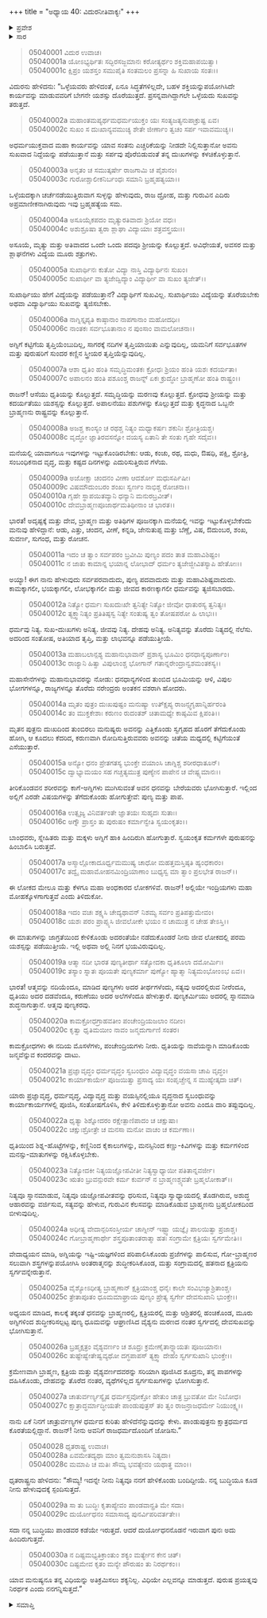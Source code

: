 +++
title = "ಅಧ್ಯಾಯ 40: ವಿದುರನೀತಿವಾಕ್ಯಃ"
+++

<details><summary>ಪ್ರವೇಶ</summary>


।।   ಓಂ ಓಂ ನಮೋ ನಾರಾಯಣಾಯ।।   ಶ್ರೀ ವೇದವ್ಯಾಸಾಯ ನಮಃ ।।

ಶ್ರೀ ಕೃಷ್ಣದ್ವೈಪಾಯನ ವೇದವ್ಯಾಸ ವಿರಚಿತ  

**ಶ್ರೀ ಮಹಾಭಾರತ**

**ಉದ್ಯೋಗ ಪರ್ವ**

**ಪ್ರಜಾಗರ ಪರ್ವ**

**ಅಧ್ಯಾಯ 40**

</details>


<details><summary>ಸಾರ</summary>

ವಿದುರನು ಧೃತರಾಷ್ಟ್ರನಿಗೆ ತನ್ನ ನೀತಿವಾಕ್ಯಗಳನ್ನು ಮುಂದುವರೆಸಿದುದು (1-30).

</details>

> 05040001 ವಿದುರ ಉವಾಚ।   
05040001a ಯೋಽಭ್ಯರ್ಥಿತಃ ಸದ್ಭಿರಸಜ್ಜಮಾನಃ
	ಕರೋತ್ಯರ್ಥಂ ಶಕ್ತಿಮಹಾಪಯಿತ್ವಾ।  
> 05040001c ಕ್ಷಿಪ್ರಂ ಯಶಸ್ತಂ ಸಮುಪೈತಿ ಸಂತಮಲಂ
	ಪ್ರಸನ್ನಾ ಹಿ ಸುಖಾಯ ಸಂತಃ।।  

ವಿದುರನು ಹೇಳಿದನು: “ಒಳ್ಳೆಯವರು ಹೇಳಿದಂತೆ, ಏನೂ ಸಿದ್ಧತೆಗಳಿಲ್ಲದೇ, ಬಹಳ ಶಕ್ತಿಯನ್ನುಪಯೋಗಿಸಿದೇ ಕಾರ್ಯವನ್ನು ಮಾಡುವವರಿಗೆ ಬೇಗನೇ ಯಶಸ್ಸು ದೊರೆಯುತ್ತದೆ. ಪ್ರಸನ್ನವಾಗಿದ್ದಾಗಲೇ ಒಳ್ಳೆಯದು ಸುಖವನ್ನು ತರುತ್ತದೆ.

> 05040002a ಮಹಾಂತಮಪ್ಯರ್ಥಮಧರ್ಮಯುಕ್ತಂ
	ಯಃ ಸಂತ್ಯಜತ್ಯನುಪಾಕ್ರುಷ್ಟ ಏವ।  
> 05040002c ಸುಖಂ ಸ ದುಃಖಾನ್ಯವಮುಚ್ಯ ಶೇತೇ
	ಜೀರ್ಣಾಂ ತ್ವಚಂ ಸರ್ಪ ಇವಾವಮುಚ್ಯ।।  

ಅಧರ್ಮಯುಕ್ತವಾದ ಮಹಾ ಕಾರ್ಯವನ್ನು ಯಾವ ಸಂತನು ಎಚ್ಚರಿಕೆಯನ್ನು ನೀಡದೇ ನಿಲ್ಲಿಸುತ್ತಾನೋ ಅವನು ಸುಖವಾದ ನಿದ್ದೆಯನ್ನು ಪಡೆಯುತ್ತಾನೆ ಮತ್ತು ಸರ್ಪವು ಪೊರೆಬಿಡುವಂತೆ ತನ್ನ ದುಃಖಗಳನ್ನು ಕಳಚಿಕೊಳ್ಳುತ್ತಾನೆ.

> 05040003a ಅನೃತಂ ಚ ಸಮುತ್ಕರ್ಷೇ ರಾಜಗಾಮಿ ಚ ಪೈಶುನಂ।   
05040003c ಗುರೋಶ್ಚಾಲೀಕನಿರ್ಬಂಧಃ ಸಮಾನಿ ಬ್ರಹ್ಮಹತ್ಯಯಾ।।

ಒಳ್ಳೆಯದಕ್ಕಾಗಿ ಚರ್ಚೆನಡೆಯುತ್ತಿರುವಾಗ ಸುಳ್ಳನ್ನು ಹೇಳುವುದು, ರಾಜ ದ್ರೋಹ, ಮತ್ತು ಗುರುವಿನ ಎದಿರು ಅಪ್ರಮಾಣೀಕನಾಗಿರುವುದು ಇವು ಬ್ರಹ್ಮಹತ್ಯೆಯ ಸಮ.

> 05040004a ಅಸೂಯೈಕಪದಂ ಮೃತ್ಯುರತಿವಾದಃ ಶ್ರಿಯೋ ವಧಃ।  
05040004c ಅಶುಶ್ರೂಷಾ ತ್ವರಾ ಶ್ಲಾಘಾ ವಿದ್ಯಾಯಾಃ ಶತ್ರವಸ್ತ್ರಯಃ।।

ಅಸೂಯೆ, ಮೃತ್ಯು ಮತ್ತು ಅತಿವಾದದ ಒಂದೇ ಒಂದು ಪದವೂ ಶ್ರೀಯನ್ನು ಕೊಲ್ಲುತ್ತದೆ. ಅವಿಧೇಯತೆ, ಅವಸರ ಮತ್ತು ಶ್ಲಾಘನೆಗಳು ವಿದ್ಯೆಯ ಮೂರು ಶತ್ರುಗಳು.

> 05040005a ಸುಖಾರ್ಥಿನಃ ಕುತೋ ವಿದ್ಯಾ ನಾಸ್ತಿ ವಿದ್ಯಾರ್ಥಿನಃ ಸುಖಂ।  
05040005c ಸುಖಾರ್ಥೀ ವಾ ತ್ಯಜೇದ್ವಿದ್ಯಾಂ ವಿದ್ಯಾರ್ಥೀ ವಾ ಸುಖಂ ತ್ಯಜೇತ್।।

ಸುಖಾರ್ಥಿಯು ಹೇಗೆ ವಿದ್ಯೆಯನ್ನು ಪಡೆಯುತ್ತಾನೆ? ವಿದ್ಯಾರ್ಥಿಗೆ ಸುಖವಿಲ್ಲ. ಸುಖಾರ್ಥಿಯು ವಿದ್ಯೆಯನ್ನು ತೊರೆಯಬೇಕು ಅಥವಾ ವಿದ್ಯಾರ್ಥಿಯು ಸುಖವನ್ನು ತ್ಯಜಿಸಬೇಕು.

> 05040006a ನಾಗ್ನಿಸ್ತೃಪ್ಯತಿ ಕಾಷ್ಠಾನಾಂ ನಾಪಗಾನಾಂ ಮಹೋದಧಿಃ।   
05040006c ನಾಂತಕಃ ಸರ್ವಭೂತಾನಾಂ ನ ಪುಂಸಾಂ ವಾಮಲೋಚನಾ।।

ಅಗ್ನಿಗೆ ಕಟ್ಟಿಗೆಯ ತೃಪ್ತಿಯೆಂಬುದಿಲ್ಲ, ಸಾಗರಕ್ಕೆ ನದಿಗಳ ತೃಪ್ತಿಯಾಯಿತು ಎನ್ನುವುದಿಲ್ಲ, ಯಮನಿಗೆ ಸರ್ವಭೂತಗಳ ಮತ್ತು ಪುರುಷರಿಗೆ ಸುಂದರ ಕಣ್ಣಿನ ಸ್ತ್ರೀಯರ ತೃಪ್ತಿಯೆನ್ನುವುದಿಲ್ಲ.

> 05040007a ಆಶಾ ಧೃತಿಂ ಹಂತಿ ಸಮೃದ್ಧಿಮಂತಕಃ
	ಕ್ರೋಧಃ ಶ್ರಿಯಂ ಹಂತಿ ಯಶಃ ಕದರ್ಯತಾ।  
> 05040007c ಅಪಾಲನಂ ಹಂತಿ ಪಶೂಂಶ್ಚ ರಾಜನ್ನ್
	ಏಕಃ ಕ್ರುದ್ಧೋ ಬ್ರಾಹ್ಮಣೋ ಹಂತಿ ರಾಷ್ಟ್ರಂ।।  

ರಾಜನ್! ಆಸೆಯು ಧೃತಿಯನ್ನು ಕೊಲ್ಲುತ್ತದೆ. ಸಮೃದ್ಧಿಯನ್ನು ಮರಣವು ಕೊಲ್ಲುತ್ತದೆ. ಕ್ರೋಧವು ಶ್ರೀಯನ್ನು ಮತ್ತು ಕದರ್ಯತೆಯು ಯಶಸ್ಸನ್ನು ಕೊಲ್ಲುತ್ತದೆ. ಅಪಾಲನೆಯು ಪಶುಗಳನ್ನು ಕೊಲ್ಲುತ್ತದೆ ಮತ್ತು ಕೃದ್ಧನಾದ ಒಬ್ಬನೇ ಬ್ರಾಹ್ಮಣನು ರಾಷ್ಟ್ರವನ್ನು ಕೊಲ್ಲುತ್ತಾನೆ.

> 05040008a ಅಜಶ್ಚ ಕಾಂಸ್ಯಂ ಚ ರಥಶ್ಚ ನಿತ್ಯಂ
	ಮಧ್ವಾಕರ್ಷಃ ಶಕುನಿಃ ಶ್ರೋತ್ರಿಯಶ್ಚ।  
> 05040008c ವೃದ್ಧೋ ಜ್ಞಾತಿರವಸನ್ನೋ ವಯಸ್ಯ
	ಏತಾನಿ ತೇ ಸಂತು ಗೃಹೇ ಸದೈವ।।  

ಮನೆಯಲ್ಲಿ ಯಾವಾಗಲೂ ಇವುಗಳನ್ನು ಇಟ್ಟುಕೊಂಡಿರಬೇಕು: ಆಡು, ಕಂಚು, ರಥ, ಮಧು, ಔಷಧಿ, ಪಕ್ಷಿ, ಶ್ರೋತ್ರಿ, ಸಂಬಂಧಿಕನಾದ ವೃದ್ಧ, ಮತ್ತು ಕಷ್ಟದ ದಿನಗಳನ್ನು ಎದುರಿಸುತ್ತಿರುವ ಗೆಳೆಯ.

> 05040009a ಅಜೋಕ್ಷಾ ಚಂದನಂ ವೀಣಾ ಆದರ್ಶೋ ಮಧುಸರ್ಪಿಷೀ।  
05040009c ವಿಷಮೌದುಂಬರಂ ಶಂಖಃ ಸ್ವರ್ಣಂ ನಾಭಿಶ್ಚ ರೋಚನಾ।।  
05040010a ಗೃಹೇ ಸ್ಥಾಪಯಿತವ್ಯಾನಿ ಧನ್ಯಾನಿ ಮನುರಬ್ರವೀತ್।  
05040010c ದೇವಬ್ರಾಹ್ಮಣಪೂಜಾರ್ಥಮತಿಥೀನಾಂ ಚ ಭಾರತ।।

ಭಾರತ! ಅದೃಷ್ಟಕ್ಕೆ ಮತ್ತು ದೇವ, ಬ್ರಾಹ್ಮಣ ಮತ್ತು ಅತಿಥಿಗಳ ಪೂಜನಕ್ಕಾಗಿ ಮನೆಯಲ್ಲಿ ಇವನ್ನು ಇಟ್ಟುಕೊಳ್ಳಬೇಕೆಂದು ಮನುವು ಹೇಳಿದ್ದಾನೆ: ಆಡು, ಎತ್ತು, ಚಂದನ, ವೀಣೆ, ಕನ್ನಡಿ, ಜೇನುತುಪ್ಪ ಮತ್ತು ಬೆಣ್ಣೆ, ವಿಷ, ಔದುಂಬರ, ಶಂಖ, ಸುವರ್ಣ, ಸುಗಂಧ, ಮತ್ತು ರೋಚನ.

> 05040011a ಇದಂ ಚ ತ್ವಾಂ ಸರ್ವಪರಂ ಬ್ರವೀಮಿ
	ಪುಣ್ಯಂ ಪದಂ ತಾತ ಮಹಾವಿಶಿಷ್ಟಂ।   
> 05040011c ನ ಜಾತು ಕಾಮಾನ್ನ ಭಯಾನ್ನ ಲೋಭಾದ್
	ಧರ್ಮಂ ತ್ಯಜೇಜ್ಜೀವಿತಸ್ಯಾಪಿ ಹೇತೋಃ।।   

ಅಯ್ಯಾ! ಈಗ ನಾನು ಹೇಳುವುದು ಸರ್ವಪರವಾದುದು, ಪುಣ್ಯ ಪದವಾದುದು ಮತ್ತು ಮಹಾವಿಶಿಷ್ಟವಾದುದು. ಕಾಮಕ್ಕಾಗಲೀ, ಭಯಕ್ಕಾಗಲೀ, ಲೋಭಕ್ಕಾಗಲೀ ಮತ್ತು ಜೀವದ ಕಾರಣಕ್ಕಾಗಲೀ ಧರ್ಮವನ್ನು ತ್ಯಜಿಸಬಾರದು.

> 05040012a ನಿತ್ಯೋ ಧರ್ಮಃ ಸುಖದುಃಖೇ ತ್ವನಿತ್ಯೇ
	ನಿತ್ಯೋ ಜೀವೋ ಧಾತುರಸ್ಯ ತ್ವನಿತ್ಯಃ।   
> 05040012c ತ್ಯಕ್ತ್ವಾನಿತ್ಯಂ ಪ್ರತಿತಿಷ್ಠಸ್ವ ನಿತ್ಯೇ
	ಸಂತುಷ್ಯ ತ್ವಂ ತೋಷಪರೋ ಹಿ ಲಾಭಃ।।  

ಧರ್ಮವು ನಿತ್ಯ. ಸುಖ-ದುಃಖಗಳು ಅನಿತ್ಯ. ಜೀವವು ನಿತ್ಯ. ದೇಹವು ಅನಿತ್ಯ. ಅನಿತ್ಯವನ್ನು ತೊರೆದು ನಿತ್ಯದಲ್ಲಿ ನೆಲೆಸು. ಅದರಿಂದ ಸಂತೋಷ, ಅತಿಯಾದ ತೃಪ್ತಿ, ಮತ್ತು ಲಾಭವನ್ನೂ ಪಡೆಯುತ್ತೀಯೆ.

> 05040013a ಮಹಾಬಲಾನ್ಪಶ್ಯ ಮಹಾನುಭಾವಾನ್
	ಪ್ರಶಾಸ್ಯ ಭೂಮಿಂ ಧನಧಾನ್ಯಪೂರ್ಣಾಂ।  
> 05040013c ರಾಜ್ಯಾನಿ ಹಿತ್ವಾ ವಿಪುಲಾಂಶ್ಚ ಭೋಗಾನ್
	ಗತಾನ್ನರೇಂದ್ರಾನ್ವಶಮಂತಕಸ್ಯ।।  

ಮಹಾಸೇನೆಗಳನ್ನು ಮಹಾನುಭಾವರನ್ನು ನೋಡು: ಧನಧಾನ್ಯಗಳಿಂದ ತುಂಬಿದ ಭೂಮಿಯನ್ನು ಆಳಿ, ವಿಪುಲ ಭೋಗಗಳನ್ನೂ, ರಾಜ್ಯಗಳನ್ನೂ ತೊರೆದು ನರೇಂದ್ರರು ಅಂತಕನ ವಶರಾಗಿ ಹೋದರು.

> 05040014a ಮೃತಂ ಪುತ್ರಂ ದುಃಖಪುಷ್ಟಂ ಮನುಷ್ಯಾ
	ಉತ್ಕ್ಷಿಪ್ಯ ರಾಜನ್ಸ್ವಗೃಹಾನ್ನಿರ್ಹರಂತಿ
> 05040014c ತಂ ಮುಕ್ತಕೇಶಾಃ ಕರುಣಂ ರುದಂತಶ್
	ಚಿತಾಮಧ್ಯೇ ಕಾಷ್ಠಮಿವ ಕ್ಷಿಪಂತಿ।।  

ಮೃತನ ಪುತ್ರನು ದುಃಖದಿಂದ ತುಂಬಿರಲು ಮನುಷ್ಯರು ಅವನನ್ನು ಎತ್ತಿಕೊಂಡು ಸ್ವಗೃಹದ ಹೊರಗೆ ತೆಗೆದುಕೊಂಡು ಹೋಗಿ, ಆ ಕೂದಲು ಕೆದರಿದ, ಕರುಣವಾಗಿ ರೋದಿಸುತ್ತಿರುವವರು ಅವನನ್ನು ಚಿತೆಯ ಮಧ್ಯದಲ್ಲಿ ಕಟ್ಟಿಗೆಯಂತೆ ಎಸೆಯುತ್ತಾರೆ.

> 05040015a ಅನ್ಯೋ ಧನಂ ಪ್ರೇತಗತಸ್ಯ ಭುಂಕ್ತೇ
	ವಯಾಂಸಿ ಚಾಗ್ನಿಶ್ಚ ಶರೀರಧಾತೂನ್।  
> 05040015c ದ್ವಾಭ್ಯಾಮಯಂ ಸಹ ಗಚ್ಚತ್ಯಮುತ್ರ
	ಪುಣ್ಯೇನ ಪಾಪೇನ ಚ ವೇಷ್ಟ್ಯಮಾನಃ।।  

ತೀರಿಕೊಂಡವನ ಶರೀರವನ್ನು ಕಾಗೆ-ಅಗ್ನಿಗಳು ಮುಗಿಸುವಂತೆ ಅವನ ಧನವನ್ನು ಬೇರೆಯವರು ಭೋಗಿಸುತ್ತಾರೆ. ಇಲ್ಲಿಂದ ಅಲ್ಲಿಗೆ ಎರಡೇ ವಿಷಯಗಳನ್ನು ತೆಗೆದುಕೊಂಡು ಹೋಗುತ್ತೇವೆ: ಪುಣ್ಯ ಮತ್ತು ಪಾಪ.

> 05040016a ಉತ್ಸೃಜ್ಯ ವಿನಿವರ್ತಂತೇ ಜ್ಞಾತಯಃ ಸುಹೃದಃ ಸುತಾಃ।  
05040016c ಅಗ್ನೌ ಪ್ರಾಸ್ತಂ ತು ಪುರುಷಂ ಕರ್ಮಾನ್ವೇತಿ ಸ್ವಯಂಕೃತಂ।।

ಬಾಂಧವರು, ಸ್ನೇಹಿತರು ಮತ್ತು ಮಕ್ಕಳು ಅಗ್ನಿಗೆ ಹಾಕಿ ಹಿಂದಿರುಗಿ ಹೋಗುತ್ತಾರೆ. ಸ್ವಯಂಕೃತ ಕರ್ಮಗಳೇ ಪುರುಷನನ್ನು ಹಿಂಬಾಲಿಸಿ ಬರುತ್ತವೆ.

> 05040017a ಅಸ್ಮಾಲ್ಲೋಕಾದೂರ್ಧ್ವಮಮುಷ್ಯ ಚಾಧೋ
	ಮಹತ್ತಮಸ್ತಿಷ್ಠತಿ ಹ್ಯಂಧಕಾರಂ।  
> 05040017c ತದ್ವೈ ಮಹಾಮೋಹನಮಿಂದ್ರಿಯಾಣಾಂ
	ಬುಧ್ಯಸ್ವ ಮಾ ತ್ವಾಂ ಪ್ರಲಭೇತ ರಾಜನ್।।  

ಈ ಲೋಕದ ಮೇಲೂ ಮತ್ತು ಕೆಳಗೂ ಮಹಾ ಅಂಧಕಾರದ ಲೋಕಗಳಿವೆ. ರಾಜನ್! ಅಲ್ಲಿಯೇ ಇಂದ್ರಿಯಗಳು ಮಹಾ ಮೋಹಕ್ಕೊಳಗಾಗುತ್ತವೆ ಎಂದು ತಿಳಿದುಕೋ.

> 05040018a ಇದಂ ವಚಃ ಶಕ್ಷ್ಯಸಿ ಚೇದ್ಯಥಾವನ್
	ನಿಶಮ್ಯ ಸರ್ವಂ ಪ್ರತಿಪತ್ತುಮೇವಂ।  
> 05040018c ಯಶಃ ಪರಂ ಪ್ರಾಪ್ಸ್ಯಸಿ ಜೀವಲೋಕೇ
	ಭಯಂ ನ ಚಾಮುತ್ರ ನ ಚೇಹ ತೇಽಸ್ತಿ।।  

ಈ ಮಾತುಗಳನ್ನು ಜಾಗ್ರತೆಯಿಂದ ಕೇಳಿಕೊಂಡು ಅದರಂತೆಯೇ ನಡೆದುಕೊಂಡರೆ ನೀನು ಜೀವ ಲೋಕದಲ್ಲಿ ಪರಮ ಯಶಸ್ಸನ್ನು ಪಡೆಯುತ್ತೀಯೆ. ಇಲ್ಲಿ ಅಥವಾ ಅಲ್ಲಿ ನಿನಗೆ ಭಯವಿರುವುದಿಲ್ಲ.

> 05040019a ಆತ್ಮಾ ನದೀ ಭಾರತ ಪುಣ್ಯತೀರ್ಥಾ
	ಸತ್ಯೋದಕಾ ಧೃತಿಕೂಲಾ ದಮೋರ್ಮಿಃ।  
> 05040019c ತಸ್ಯಾಂ ಸ್ನಾತಃ ಪೂಯತೇ ಪುಣ್ಯಕರ್ಮಾ
	ಪುಣ್ಯೋ ಹ್ಯಾತ್ಮಾ ನಿತ್ಯಮಂಭೋಂಽಭ ಏವ।।  

ಭಾರತ! ಆತ್ಮವನ್ನು ನದಿಯೆಂದೂ, ಮಾಡಿದ ಪುಣ್ಯಗಳು ಅದರ ತೀರ್ಥಗಳೆಂದು, ಸತ್ಯವು ಅದರಲ್ಲಿರುವ ನೀರೆಂದೂ, ಧೃತಿಯು ಅದರ ದಡವೆಂದೂ, ಕರುಣೆಯು ಅದರ ಅಲೆಗಳೆಂದೂ ಹೇಳುತ್ತಾರೆ. ಪುಣ್ಯಕರ್ಮಿಯು ಅದರಲ್ಲಿ ಸ್ನಾನಮಾಡಿ ಶುದ್ಧನಾಗುತ್ತಾನೆ. ಆತ್ಮವು ಪುಣ್ಯಕರವು.

> 05040020a ಕಾಮಕ್ರೋಧಗ್ರಾಹವತೀಂ ಪಂಚೇಂದ್ರಿಯಜಲಾಂ ನದೀಂ।  
05040020c ಕೃತ್ವಾ ಧೃತಿಮಯೀಂ ನಾವಂ ಜನ್ಮದುರ್ಗಾಣಿ ಸಂತರ।

ಕಾಮಕ್ರೋಧಗಳು ಈ ನದಿಯ ಮೊಸಳೆಗಳು, ಪಂಚೇಂದ್ರಿಯಗಳು ನೀರು. ಧೃತಿಯನ್ನು ನಾವೆಯನ್ನಾಗಿ ಮಾಡಿಕೊಂಡು ಜನ್ಮವೆನ್ನುವ ಕಂದರವನ್ನು ದಾಟು.

> 05040021a ಪ್ರಜ್ಞಾವೃದ್ಧಂ ಧರ್ಮವೃದ್ಧಂ ಸ್ವಬಂಧುಂ
	ವಿದ್ಯಾವೃದ್ಧಂ ವಯಸಾ ಚಾಪಿ ವೃದ್ಧಂ।  
> 05040021c ಕಾರ್ಯಾಕಾರ್ಯೇ ಪೂಜಯಿತ್ವಾ ಪ್ರಸಾದ್ಯ
	ಯಃ ಸಂಪೃಚ್ಚೇನ್ನ ಸ ಮುಹ್ಯೇತ್ಕದಾ ಚಿತ್।  

ಯಾರು ಪ್ರಜ್ಞಾವೃದ್ಧ, ಧರ್ಮವೃದ್ಧ, ವಿದ್ಯಾವೃದ್ಧ ಮತ್ತು ವಯಸ್ಸಿನಲ್ಲಿಯೂ ವೃದ್ಧನಾದ ಸ್ವಬಂಧುವನ್ನು ಕಾರ್ಯಾಕಾರ್ಯಗಳಲ್ಲಿ ಪೂಜಿಸಿ, ಸಂತೋಷಗೊಳಿಸಿ, ಕೇಳಿ ತಿಳಿದುಕೊಳ್ಳುತ್ತಾನೋ ಅವನು ಎಂದೂ ದಾರಿ ತಪ್ಪುವುದಿಲ್ಲ.

> 05040022a ಧೃತ್ಯಾ ಶಿಶ್ನೋದರಂ ರಕ್ಷೇತ್ಪಾಣಿಪಾದಂ ಚ ಚಕ್ಷುಷಾ।  
05040022c ಚಕ್ಷುಃಶ್ರೋತ್ರೇ ಚ ಮನಸಾ ಮನೋ ವಾಚಂ ಚ ಕರ್ಮಣಾ।।

ಧೃತಿಯಿಂದ ಶಿಶ್ನ-ಹೊಟ್ಟೆಗಳನ್ನು, ಕಣ್ಣಿನಿಂದ ಕೈಕಾಲುಗಳನ್ನು, ಮನಸ್ಸಿನಿಂದ ಕಣ್ಣು-ಕಿವಿಗಳನ್ನು ಮತ್ತು ಕರ್ಮಗಳಿಂದ ಮನಸ್ಸು-ಮಾತುಗಳನ್ನು ರಕ್ಷಿಸಿಕೊಳ್ಳಬೇಕು.

> 05040023a ನಿತ್ಯೋದಕೀ ನಿತ್ಯಯಜ್ಞೋಪವೀತೀ
	ನಿತ್ಯಸ್ವಾಧ್ಯಾಯೀ ಪತಿತಾನ್ನವರ್ಜೀ।  
> 05040023c ಋತಂ ಬ್ರುವನ್ಗುರವೇ ಕರ್ಮ ಕುರ್ವನ್
	ನ ಬ್ರಾಹ್ಮಣಶ್ಚ್ಯವತೇ ಬ್ರಹ್ಮಲೋಕಾತ್।।  

ನಿತ್ಯವೂ ಸ್ನಾನಮಾಡುವ, ನಿತ್ಯವೂ ಯಜ್ಞೋಪವೀತವನ್ನು ಧರಿಸುವ, ನಿತ್ಯವೂ ಸ್ವಾಧ್ಯಾಯದಲ್ಲಿ ತೊಡಗಿರುವ, ಅಶುದ್ಧ ಆಹಾರವನ್ನು ವರ್ಜಿಸುವ, ಸತ್ಯವನ್ನು ಹೇಳುವ, ಗುರುವಿನ ಕೆಲಸವನ್ನು ಮಾಡಿಕೊಡುವ ಬ್ರಾಹ್ಮಣನು ಬ್ರಹ್ಮಲೋಕದಿಂದ ಬೀಳುವುದಿಲ್ಲ.

> 05040024a ಅಧೀತ್ಯ ವೇದಾನ್ಪರಿಸಂಸ್ತೀರ್ಯ ಚಾಗ್ನೀನ್
	ಇಷ್ಟ್ವಾ ಯಜ್ಞೈಃ ಪಾಲಯಿತ್ವಾ ಪ್ರಜಾಶ್ಚ।  
> 05040024c ಗೋಬ್ರಾಹ್ಮಣಾರ್ಥೇ ಶಸ್ತ್ರಪೂತಾಂತರಾತ್ಮಾ
	ಹತಃ ಸಂಗ್ರಾಮೇ ಕ್ಷತ್ರಿಯಃ ಸ್ವರ್ಗಮೇತಿ।।  

ವೇದಾಧ್ಯಯನ ಮಾಡಿ, ಅಗ್ನಿಯನ್ನು ಇಷ್ಟಿ-ಯಜ್ಞಗಳಿಂದ ಪರಿಪಾಲಿಸಿಕೊಂಡು ಪ್ರಜೆಗಳನ್ನು ಪಾಲಿಸುವ, ಗೋ-ಬ್ರಾಹ್ಮಣರ ಸಲುವಾಗಿ ಶಸ್ತ್ರಗಳನ್ನುಪಯೋಗಿಸಿ ಅಂತರಾತ್ಮನನ್ನು ಶುದ್ಧೀಕರಿಸಿಕೊಂಡ, ಮತ್ತು ಸಂಗ್ರಾಮದಲ್ಲಿ ಹತನಾದ ಕ್ಷತ್ರಿಯನು ಸ್ವರ್ಗವನ್ನೇರುತ್ತಾನೆ.

> 05040025a ವೈಶ್ಯೋಽಧೀತ್ಯ ಬ್ರಾಹ್ಮಣಾನ್ ಕ್ಷತ್ರಿಯಾಂಶ್ಚ
	ಧನೈಃ ಕಾಲೇ ಸಂವಿಭಜ್ಯಾಶ್ರಿತಾಂಶ್ಚ।   
> 05040025c ತ್ರೇತಾಪೂತಂ ಧೂಮಮಾಘ್ರಾಯ ಪುಣ್ಯಂ
	ಪ್ರೇತ್ಯ ಸ್ವರ್ಗೇ ದೇವಸುಖಾನಿ ಭುಂಕ್ತೇ।।   

ಅಧ್ಯಯನ ಮಾಡಿದ, ಕಾಲಕ್ಕೆ ತಕ್ಕಂತೆ ಧನವನ್ನು ಬ್ರಾಹ್ಮಣರಲ್ಲಿ, ಕ್ಷತ್ರಿಯರಲ್ಲಿ ಮತ್ತು ಆಶ್ರಿತರಲ್ಲಿ ಹಂಚಿಕೊಂಡ, ಮೂರು ಅಗ್ನಿಗಳಿಂದ ಶುದ್ಧೀಕರಿಸಲ್ಪಟ್ಟ ಪುಣ್ಯ ಧೂಮವನ್ನು ಆಘ್ರಾಣಿಸಿದ ವೈಶ್ಯನು ಮರಣದ ನಂತರ ಸ್ವರ್ಗದಲ್ಲಿ ದೇವಸುಖವನ್ನು ಭೋಗಿಸುತ್ತಾನೆ.

> 05040026a ಬ್ರಹ್ಮಕ್ಷತ್ರಂ ವೈಶ್ಯವರ್ಣಂ ಚ ಶೂದ್ರಃ
	ಕ್ರಮೇಣೈತಾನ್ನ್ಯಾಯತಃ ಪೂಜಯಾನಃ।   
> 05040026c ತುಷ್ಟೇಷ್ವೇತೇಷ್ವವ್ಯಥೋ ದಗ್ಧಪಾಪಸ್
	ತ್ಯಕ್ತ್ವಾ ದೇಹಂ ಸ್ವರ್ಗಸುಖಾನಿ ಭುಂಕ್ತೇ।।   

ಕ್ರಮೇಣವಾಗಿ ಬ್ರಾಹ್ಮಣ, ಕ್ಷತ್ರಿಯ ಮತ್ತು ವೈಶ್ಯವರ್ಣದವರನ್ನು ಸರಿಯಾಗಿ ಪೂಜಿಸಿದ ಶೂದ್ರನು, ತನ್ನ ಪಾಪಗಳನ್ನು ದಹಿಸಿಕೊಂಡು, ದೇಹವನ್ನು ತೊರೆದ ನಂತರ, ವ್ಯಥೆಗಳಿಲ್ಲದ ಸ್ವರ್ಗಸುಖಗಳನ್ನು ಭೋಗಿಸುತ್ತಾನೆ.

> 05040027a ಚಾತುರ್ವರ್ಣ್ಯಸ್ಯೈಷ ಧರ್ಮಸ್ತವೋಕ್ತೋ
	ಹೇತುಂ ಚಾತ್ರ ಬ್ರುವತೋ ಮೇ ನಿಬೋಧ।   
> 05040027c ಕ್ಷಾತ್ರಾದ್ಧರ್ಮಾದ್ಧೀಯತೇ ಪಾಂಡುಪುತ್ರಸ್
	ತಂ ತ್ವಂ ರಾಜನ್ರಾಜಧರ್ಮೇ ನಿಯುಂಕ್ಷ್ವ।।   

ನಾನು ಏಕೆ ನಿನಗೆ ಚಾತ್ರುರ್ವಣ್ಯಗಳ ಧರ್ಮದ ಕುರಿತು ಹೇಳಿದೆನೆನ್ನುವುದನ್ನು ಕೇಳು. ಪಾಂಡುಪುತ್ರನು ಕ್ಷಾತ್ರಧರ್ಮದ ಕೊರತೆಯಲ್ಲಿದ್ದಾನೆ. ರಾಜನ್! ನೀನು ಅವನಿಗೆ ರಾಜಧರ್ಮದೊಂದಿಗೆ ಜೋಡಿಸು.”

> 05040028 ಧೃತರಾಷ್ಟ್ರ ಉವಾಚ।  
05040028a ಏವಮೇತದ್ಯಥಾ ಮಾಂ ತ್ವಮನುಶಾಸಸಿ ನಿತ್ಯದಾ।   
05040028c ಮಮಾಪಿ ಚ ಮತಿಃ ಸೌಮ್ಯ ಭವತ್ಯೇವಂ ಯಥಾತ್ಥ ಮಾಂ।।

ಧೃತರಾಷ್ಟ್ರನು ಹೇಳಿದನು: “ಸೌಮ್ಯ! ಇದನ್ನೇ ನೀನು ನಿತ್ಯವೂ ನನಗೆ ಹೇಳಿಕೊಂಡು ಬಂದಿದ್ದೀಯೆ. ನನ್ನ ಬುದ್ಧಿಯೂ ಕೂಡ ನೀನು ಹೇಳುವುದಕ್ಕೆ ಸ್ಪಂದಿಸುತ್ತದೆ.

> 05040029a ಸಾ ತು ಬುದ್ಧಿಃ ಕೃತಾಪ್ಯೇವಂ ಪಾಂಡವಾನ್ಪ್ರತಿ ಮೇ ಸದಾ।  
05040029c ದುರ್ಯೋಧನಂ ಸಮಾಸಾದ್ಯ ಪುನರ್ವಿಪರಿವರ್ತತೇ।।

ಸದಾ ನನ್ನ ಬುದ್ಧಿಯು ಪಾಂಡವರ ಕಡೆಯೇ ಇರುತ್ತದೆ. ಆದರೆ ದುರ್ಯೋಧನನೊಡನೆ ಇರುವಾಗ ಪುನಃ ಅದು ಹಿಂದಿರುಗುತ್ತದೆ.

> 05040030a ನ ದಿಷ್ಟಮಭ್ಯತಿಕ್ರಾಂತುಂ ಶಕ್ಯಂ ಮರ್ತ್ಯೇನ ಕೇನ ಚಿತ್।   
05040030c ದಿಷ್ಟಮೇವ ಕೃತಂ ಮನ್ಯೇ ಪೌರುಷಂ ತು ನಿರರ್ಥಕಂ।।

ಯಾವ ಮನುಷ್ಯನೂ ತನ್ನ ವಿಧಿಯನ್ನು ಅತಿಕ್ರಮಿಸಲು ಶಕ್ಯನಿಲ್ಲ. ವಿಧಿಯೇ ಎಲ್ಲವನ್ನೂ ಮಾಡುತ್ತದೆ. ಪುರುಷ ಪ್ರಯತ್ನವು ನಿರರ್ಥಕ ಎಂದು ನನಗನ್ನಿಸುತ್ತದೆ.”


<details><summary>ಸಮಾಪ್ತಿ</summary>


ಇತಿ ಶ್ರೀ ಮಹಾಭಾರತೇ ಉದ್ಯೋಗ ಪರ್ವಣಿ ಪ್ರಜಾಗರ ಪರ್ವಣಿ ವಿದುರನೀತಿವಾಕ್ಯೇ ಚತ್ವಾರಿಂಶೋಽಧ್ಯಾಯಃ।  
ಇದು ಶ್ರೀ ಮಹಾಭಾರತದಲ್ಲಿ ಉದ್ಯೋಗ ಪರ್ವದಲ್ಲಿ ಪ್ರಜಾಗರ ಪರ್ವದಲ್ಲಿ ವಿದುರನೀತಿವಾಕ್ಯದಲ್ಲಿ ನಲ್ವತ್ತನೆಯ ಅಧ್ಯಾಯವು.


</details>
